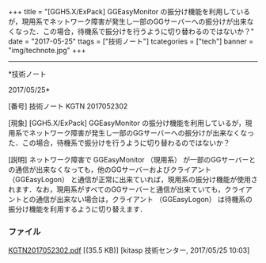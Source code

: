﻿+++
title = "[GGH5.X/ExPack] GGEasyMonitor の振分け機能を利用しているが，現用系でネットワーク障害が発生し一部のGGサーバーへの振分けが出来なくなった．この場合，待機系で振分けを行うように切り替わるのではないか？"
date = "2017-05-25"
ttags = ["技術ノート"]
tcategories = ["tech"]
banner = "img/technote.jpg"
+++

-----------------------------------------------------------------------------------------------------------------------------

*技術ノート

2017/05/25*


[番号]
技術ノート KGTN 2017052302

[現象]
[GGH5.X/ExPack] GGEasyMonitor
の振分け機能を利用しているが，現用系でネットワーク障害が発生し一部のGGサーバーへの振分けが出来なくなった．この場合，待機系で振分けを行うように切り替わるのではないか？

[説明]
ネットワーク障害で GGEasyMonitor （現用系）
が一部のGGサーバーとの通信が出来なくなっても，他のGGサーバーおよびクライアント
（GGEasyLogon）
と通信が正常に出来ていれば，現用系の振分け機能が使用されます．なお，現用系がすべてのGGサーバーと通信が出来ていても，クライアントとの通信が出来ない場合は，クライアント
（GGEasyLogon） は待機系の振分け機能を利用するように切り替えます．


### ファイル

 
 


[KGTN2017052302.pdf](http://techreport.kitasp.net/attachments/download/3689/KGTN2017052302.pdf)
 [(35.5 KB)] [kitasp 技術センター, 2017/05/25
10:03]


 


 

